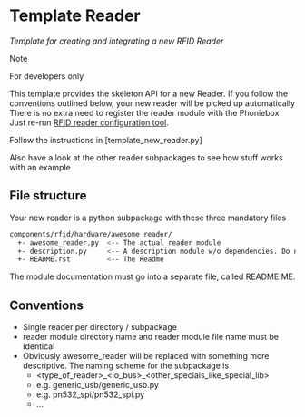 
# Template Reader

*Template for creating and integrating a new RFID Reader*

> [!NOTE]
> For developers only

This template provides the skeleton API for a new Reader. If you follow
the conventions outlined below, your new reader will be picked up
automatically There is no extra need to register the reader module with
the Phoniebox. Just re-run [RFID reader configuration tool](../coreapps.md#run_register_rfid_reader.py).

Follow the instructions in [template_new_reader.py]

Also have a look at the other reader subpackages to see how stuff works
with an example

## File structure

Your new reader is a python subpackage with these three mandatory files

``` bash
components/rfid/hardware/awesome_reader/
  +- awesome_reader.py  <-- The actual reader module
  +- description.py     <-- A description module w/o dependencies. Do not change the filename!
  +- README.rst         <-- The Readme
```

The module documentation must go into a separate file, called README.ME.

## Conventions

-   Single reader per directory / subpackage
-   reader module directory name and reader module file name must be
    identical
-   Obviously awesome_reader will be replaced with something more
    descriptive. The naming scheme for the subpackage is
    -   \<type_of_reader\>\_\<io_bus\>\_\<other_specials_like_special_lib\>
    -   e.g. generic_usb/generic_usb.py
    -   e.g. pn532_spi/pn532_spi.py
    -   ...
